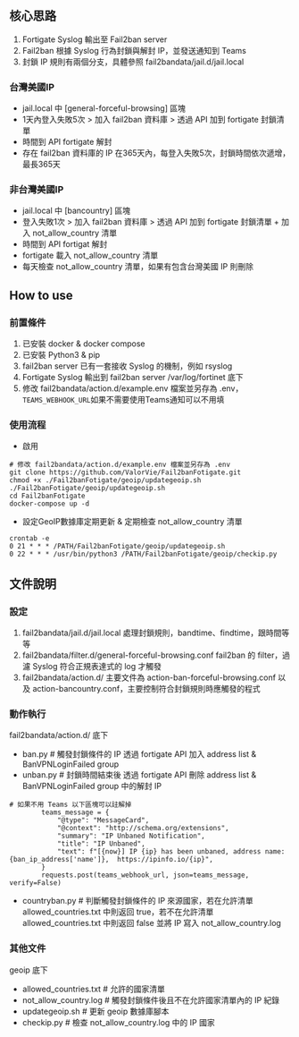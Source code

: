 ## 核心思路
1. Fortigate Syslog 輸出至 Fail2ban server
2. Fail2ban 根據 Syslog 行為封鎖與解封 IP，並發送通知到 Teams
3. 封鎖 IP 規則有兩個分支，具體參照 fail2bandata/jail.d/jail.local

### 台灣美國IP
- jail.local 中 [general-forceful-browsing] 區塊
- 1天內登入失敗5次 > 加入 fail2ban 資料庫 > 透過 API 加到 fortigate 封鎖清單
- 時間到 API fortigate 解封
- 存在 fail2ban 資料庫的 IP 在365天內，每登入失敗5次，封鎖時間依次遞增，最長365天

### 非台灣美國IP
- jail.local 中 [bancountry] 區塊
- 登入失敗1次 > 加入 fail2ban 資料庫 > 透過 API 加到 fortigate 封鎖清單 + 加入 not_allow_country 清單
- 時間到 API fortigat 解封
- fortigate 載入 not_allow_country 清單
- 每天檢查 not_allow_country 清單，如果有包含台灣美國 IP 則刪除

## How to use
### 前置條件
1. 已安裝 docker & docker compose
2. 已安裝 Python3 & pip
3. fail2ban server 已有一套接收 Syslog 的機制，例如 rsyslog
4. Fortigate Syslog 輸出到 fail2ban server /var/log/fortinet 底下
5. 修改 fail2bandata/action.d/example.env 檔案並另存為 .env，```TEAMS_WEBHOOK_URL```如果不需要使用Teams通知可以不用填

### 使用流程
- 啟用
```
# 修改 fail2bandata/action.d/example.env 檔案並另存為 .env
git clone https://github.com/ValorVie/Fail2banFotigate.git
chmod +x ./Fail2banFotigate/geoip/updategeoip.sh
./Fail2banFotigate/geoip/updategeoip.sh
cd Fail2banFotigate
docker-compose up -d
```

- 設定GeoIP數據庫定期更新 & 定期檢查 not_allow_country 清單
```
crontab -e
0 21 * * * /PATH/Fail2banFotigate/geoip/updategeoip.sh
0 22 * * * /usr/bin/python3 /PATH/Fail2banFotigate/geoip/checkip.py
```

## 文件說明
### 設定
1. fail2bandata/jail.d/jail.local 處理封鎖規則，bandtime、findtime，跟時間等等
2. fail2bandata/filter.d/general-forceful-browsing.conf fail2ban 的 filter，過濾 Syslog 符合正規表達式的 log 才觸發
3. fail2bandata/action.d/ 主要文件為 action-ban-forceful-browsing.conf 以及 action-bancountry.conf，主要控制符合封鎖規則時應觸發的程式

### 動作執行
fail2bandata/action.d/ 底下
- ban.py # 觸發封鎖條件的 IP 透過 fortigate API 加入 address list & BanVPNLoginFailed group
- unban.py # 封鎖時間結束後 透過 fortigate API 刪除 address list & BanVPNLoginFailed group 中的解封 IP
```
# 如果不用 Teams 以下區塊可以註解掉
        teams_message = {
            "@type": "MessageCard",
            "@context": "http://schema.org/extensions",
            "summary": "IP Unbaned Notification",
            "title": "IP Unbaned",
            "text": f"[{now}] IP {ip} has been unbaned, address name: {ban_ip_address['name']},  https://ipinfo.io/{ip}",
        }
        requests.post(teams_webhook_url, json=teams_message, verify=False)
```
- countryban.py # 判斷觸發封鎖條件的 IP 來源國家，若在允許清單 allowed_countries.txt 中則返回 true，若不在允許清單 allowed_countries.txt 中則返回 false 並將 IP 寫入 not_allow_country.log

### 其他文件
geoip 底下
- allowed_countries.txt # 允許的國家清單
- not_allow_country.log # 觸發封鎖條件後且不在允許國家清單內的 IP 紀錄
- updategeoip.sh # 更新 geoip 數據庫腳本
- checkip.py # 檢查 not_allow_country.log 中的 IP 國家